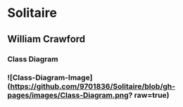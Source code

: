 # Solitaire

## William Crawford

### Class Diagram

### ![Class-Diagram-Image](https://github.com/9701836/Solitaire/blob/gh-pages/images/Class-Diagram.png? raw=true)
